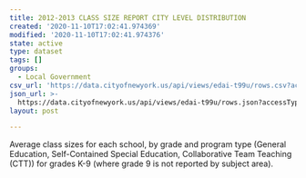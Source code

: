 ```yaml
---
title: 2012-2013 CLASS SIZE REPORT CITY LEVEL DISTRIBUTION
created: '2020-11-10T17:02:41.974369'
modified: '2020-11-10T17:02:41.974376'
state: active
type: dataset
tags: []
groups:
  - Local Government
csv_url: 'https://data.cityofnewyork.us/api/views/edai-t99u/rows.csv?accessType=DOWNLOAD'
json_url: >-
  https://data.cityofnewyork.us/api/views/edai-t99u/rows.json?accessType=DOWNLOAD
layout: post

---
```

Average class sizes for each school, by grade and program type (General Education, Self-Contained Special Education, Collaborative Team Teaching (CTT)) for grades K-9 (where grade 9 is not reported by subject area).
